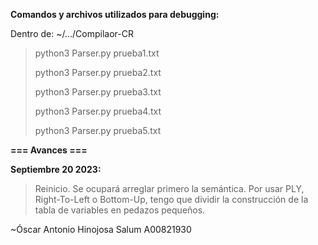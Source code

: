 **Comandos y archivos utilizados para debugging:**

Dentro de: ~/.../Compilaor-CR

> python3 Parser.py prueba1.txt
>
> python3 Parser.py prueba2.txt
>
> python3 Parser.py prueba3.txt
>
> python3 Parser.py prueba4.txt
>
> python3 Parser.py prueba5.txt

**=== Avances ===**

**Septiembre 20 2023:**

> Reinicio. Se ocupará arreglar primero la semántica. Por usar PLY, Right-To-Left o Bottom-Up, tengo que dividir la construcción de la tabla de variables en pedazos pequeños.

~Óscar Antonio Hinojosa Salum A00821930
